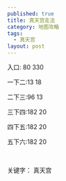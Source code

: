 ```yaml
---
published: true
title: 真天宫走法
category: 地图攻略
tags: 
  - 真天宫
layout: post
---
```

<p>
    入口: 80 330
</p>
<p>
    一下二:13 18
</p>

<p>
    二下三:96 13
</p>
<p>
    三下四:182 20
</p>
<p>
    四下五:182 20
</p>
<p>
    五下六:182 20
</p>
<p>
    <br/>
</p>
<p>
    关键字：&nbsp;真天宫
</p>
